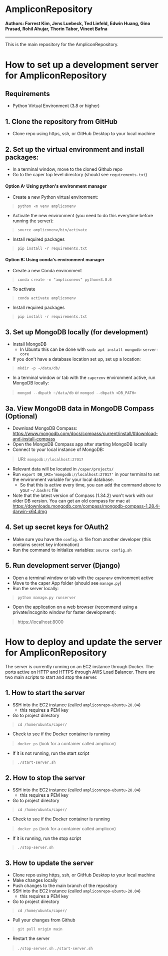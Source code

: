 # AmpliconRepository

#### Authors: Forrest Kim, Jens Luebeck, Ted Liefeld, Edwin Huang, Gino Prasad, Rohil Ahujar, Thorin Tabor, Vineet Bafna
---

This is the main repository for the AmpliconRepository.

# How to set up a development server for AmpliconRepository

## Requirements
- Python Virtual Environment (3.8 or higher)

## 1. Clone the repository from GitHub
- Clone repo using https, ssh, or GitHub Desktop to your local machine

## 2. Set up the virtual environment and install packages:
- In a terminal window, move to the cloned Github repo
- Go to the caper top level directory (should see `requirements.txt`)
#### Option A: Using python's environment manager
- Create a new Python virtual environment:
> `python -m venv ampliconenv`
- Activate the new environment (you need to do this everytime before running the server):
> `source ampliconenv/bin/activate`
- Install required packages
> `pip install -r requirements.txt`
#### Option B: Using conda's environment manager
- Create a new Conda environment
> `conda create -n "ampliconenv" python=3.8.0`
- To activate
> `conda activate ampliconenv`
- Install required packages
> `pip install -r requirements.txt`



## 3. Set up MongoDB locally (for development)
- Install MongoDB
  - In Ubuntu this can be done with `sudo apt install mongodb-server-core`
- If you don't have a database location set up, set up a location:
> `mkdir -p ~/data/db/`
- In a terminal window or tab with the `caperenv` environment active, run MongoDB locally:
>  `mongod --dbpath ~/data/db` or `mongod --dbpath <DB_PATH>`

## 3a. View MongoDB data in MongoDB Compass (Optional)
- Download MongoDB Compass: https://www.mongodb.com/docs/compass/current/install/#download-and-install-compass
- Open the MongoDB Compass app after starting MongoDB locally
- Connect to your local instance of MongoDB:
> URI: `mongodb://localhost:27017`
- Relevant data will be located in `/caper/projects/`
- Run `export DB_URI='mongodb://localhost:27017'` in your terminal to set the environment variable for your local database.
  - So that this is active every time, you can add the command above to your `~/.bashrc` file
- Note that the latest version of Compass (1.34.2) won't work with our older DB version.  You can get an old compass for mac at https://downloads.mongodb.com/compass/mongodb-compass-1.28.4-darwin-x64.dmg

## 4. Set up secret keys for OAuth2
- Make sure you have the `config.sh` file from another developer (this contains secret key information)
- Run the command to initialize variables:
`source config.sh`

## 5. Run development server (Django)
- Open a terminal window or tab with the `caperenv` environment active
- Move to the caper App folder (should see `manage.py`)
- Run the server locally:
> `python manage.py runserver`
- Open the application on a web browser (recommend using a private/incognito window for faster development):
> https://localhost:8000


# How to deploy and update the server for AmpliconRepository
The server is currently running on an EC2 instance through Docker. The ports active on HTTP and HTTPS through AWS Load Balancer. There are two main scripts to start and stop the server.

## 1. How to start the server
- SSH into the EC2 instance (called `ampliconrepo-ubuntu-20.04`)
  - this requires a PEM key
- Go to project directory
> `cd /home/ubuntu/caper/`
- Check to see if the Docker container is running
> `docker ps` (look for a container called amplicon)
- If it is not running, run the start script 
> `./start-server.sh`

## 2. How to stop the server
- SSH into the EC2 instance (called `ampliconrepo-ubuntu-20.04`)
  - this requires a PEM key
- Go to project directory
> `cd /home/ubuntu/caper/`
- Check to see if the Docker container is running
> `docker ps` (look for a container called amplicon)
- If it is running, run the stop script 
> `./stop-server.sh`

## 3. How to update the server
- Clone repo using https, ssh, or GitHub Desktop to your local machine
- Make changes locally 
- Push changes to the main branch of the repository
- SSH into the EC2 instance (called `ampliconrepo-ubuntu-20.04`)
  - this requires a PEM key
- Go to project directory
> `cd /home/ubuntu/caper/`
- Pull your changes from Github
> `git pull origin main`
- Restart the server
> `./stop-server.sh`
> `./start-server.sh`


